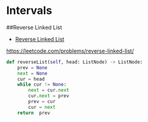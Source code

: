 # Intervals

##Reverse Linked List

+ [Reverse Linked List](#reverse-linked-list)

https://leetcode.com/problems/reverse-linked-list/

``` python
def reverseList(self, head: ListNode) -> ListNode:
    prev = None
    next = None
    cur = head
    while cur != None:
        next = cur.next
        cur.next = prev
        prev = cur
        cur = next
    return  prev
```
